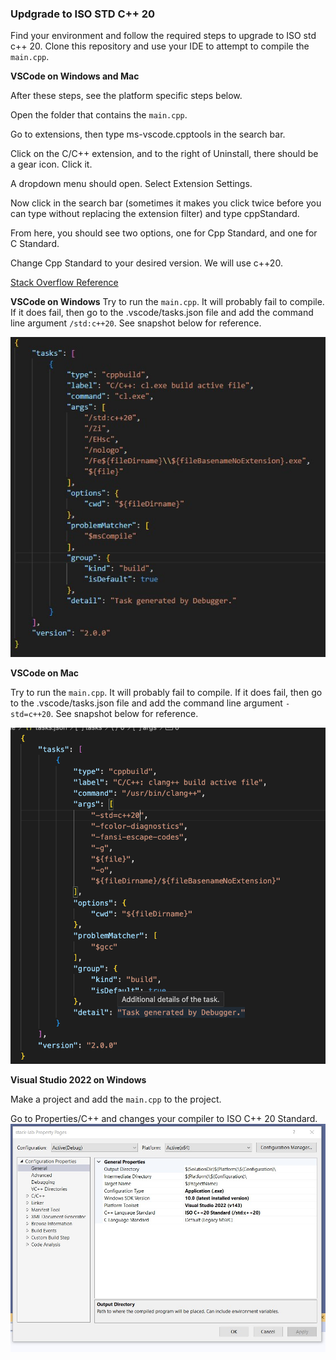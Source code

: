 ### Updgrade to ISO STD C++ 20
Find your environment and follow the required steps to upgrade to ISO std c++ 20.  Clone this repository and use your IDE to attempt to compile the `main.cpp`.  

**VSCode on Windows and Mac**

After these steps, see the platform specific steps below.

Open the folder that contains the `main.cpp`.

Go to extensions, then type ms-vscode.cpptools in the search bar.

Click on the C/C++ extension, and to the right of Uninstall, there should be a gear icon. Click it.

A dropdown menu should open. Select Extension Settings.

Now click in the search bar (sometimes it makes you click twice before you can type without replacing the extension filter) and type  cppStandard.

From here, you should see two options, one for Cpp Standard, and one for C Standard.

Change Cpp Standard to your desired version. We will use c++20.

[Stack Overflow Reference](https://stackoverflow.com/questions/66680147/how-can-i-change-the-version-of-the-c-language-standard-used-in-vs-code)

**VSCode on Windows**
Try to run the `main.cpp`.  It will probably fail to compile.  If it does fail, then go to the .vscode/tasks.json file and add the command line argument `/std:c++20`.  See snapshot below for reference.

![Image of compiler setting](VSCode-Windows-compiler.jpg)

**VSCode on Mac**

Try to run the `main.cpp`.  It will probably fail to compile.  If it does fail, then go to the .vscode/tasks.json file and add the command line argument `-std=c++20`.  See snapshot below for reference.

![Image of compiler setting](VSCode-Mac.png)


**Visual Studio 2022 on Windows**

Make a project and add the `main.cpp` to the project.

Go to Properties/C++ and changes your compiler to ISO C++ 20 Standard.
![Image of compiler setting](VisualStudio-Windows-compiler.jpg)

